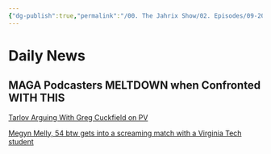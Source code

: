 ```yaml
---
{"dg-publish":true,"permalink":"/00. The Jahrix Show/02. Episodes/09-2025/26/","tags":["jahrixshow","politics","dailynews","september"],"created":"2025-09-22T14:57:11.000-04:00","updated":"2025-09-26T03:35:30.000-04:00"}
---
```


# Daily News
## MAGA Podcasters MELTDOWN when Confronted WITH THIS

[Tarlov Arguing With Greg Cuckfield on PV](https://www.reddit.com/r/Destiny/s/21qawOpRHG)

[Megyn Melly, 54 btw gets into a screaming match with a Virginia Tech student](https://x.com/mollyploofkins/status/1971214950111810036)